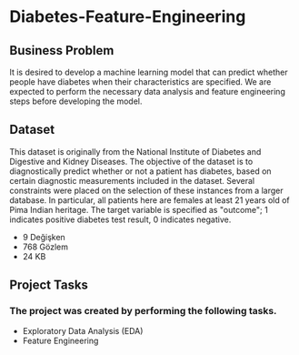 # Diabetes-Feature-Engineering

## Business Problem

It is desired to develop a machine learning model that can predict whether people have diabetes when their characteristics are specified. We are expected to perform the necessary data analysis and feature engineering steps before developing the model.

## Dataset

This dataset is originally from the National Institute of Diabetes and Digestive and Kidney Diseases. The objective of the dataset is to diagnostically predict whether or not a patient has diabetes, based on certain diagnostic measurements included in the dataset. Several constraints were placed on the selection of these instances from a larger database. In particular, all patients here are females at least 21 years old of Pima Indian heritage.
The target variable is specified as "outcome"; 1 indicates positive diabetes test result, 0 indicates negative.
- 9 Değişken
- 768 Gözlem
- 24 KB

## Project Tasks

### The project was created by performing the following tasks.

- Exploratory Data Analysis (EDA)
- Feature Engineering
